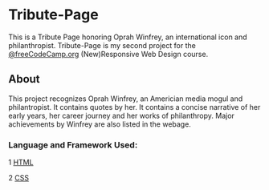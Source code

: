 # Tribute-Page
This is a Tribute Page honoring Oprah Winfrey, an international icon and philanthropist. Tribute-Page is my second project for the [@freeCodeCamp.org](/www.github.com/freeCodeCamp) (New)Responsive Web Design course.

## About
This project recognizes Oprah Winfrey, an Americian media mogul and philantropist. It contains quotes by her. It contains a concise narrative of her early years, her career journey and her works of philanthropy. Major achievements by Winfrey are also listed in the webage.

### Language and Framework Used:
1  [HTML](https://github.com/Hilda-Enyioko/Tribute-Page/blob/main/index.html)

2  [CSS](https://github.com/Hilda-Enyioko/Tribute-Page/blob/main/styles.css)
